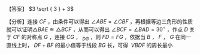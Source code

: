 【答案】 $3 \sqrt { 3 } + 3$

【分析】连接 $C F$ ，由条件可以得出 $\angle A B E = \angle C B F$ ，再根据等边三角形的性质就可以证明$\triangle B A E { \cong } \triangle B C F$ ，从而可以得出 $\angle B C F = \angle B A D = 3 0 ^ { \circ }$ ，作点 $D$ 关于 $C F$ 的对称点 $G$ ，连接 $C G$ ， $_ { D G }$ ，则 $F D = F G$ ，依据当 $B$ ， $F$ ， $G$ 在同一直线上时， $D F + B F$ 的最小值等于线段 $B G$ 长，可得 $\ V B D F$ 的周长最小
